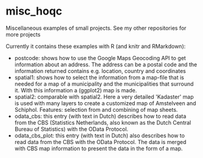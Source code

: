 # misc_hoqc
Miscellaneous examples of small projects. See my other repositories for more projects

Currently it contains these examples with R (and knitr and RMarkdown):

- postcode: shows how to use the Google Maps Geocoding API to get information about an address. The address can be a postal code and the information returned contains e.g. location, country and coordinates
- spatial1: shows how to select the information from a map-file that is needed for a map of a municipality and the municipalities that surround it. With this information a (ggplot2) map is made.
- spatial2: comparable with spatial2. Here a very detailed 'Kadaster' map is used with many layers to create a customized map of Amstelveen and Schiphol. Features: selection from and combining of map sheets. 
- odata_cbs: this entry (with text in Dutch) describes how to read data from the CBS (Statistics Netherlands, also known as the Dutch Central Bureau of Statistics) with the OData Protocol. 
- odata_cbs_plot: this entry (with text in Dutch) also describes how to read data from the CBS with the OData Protocol. The data is merged with CBS map information to present the data in the form of a map.
